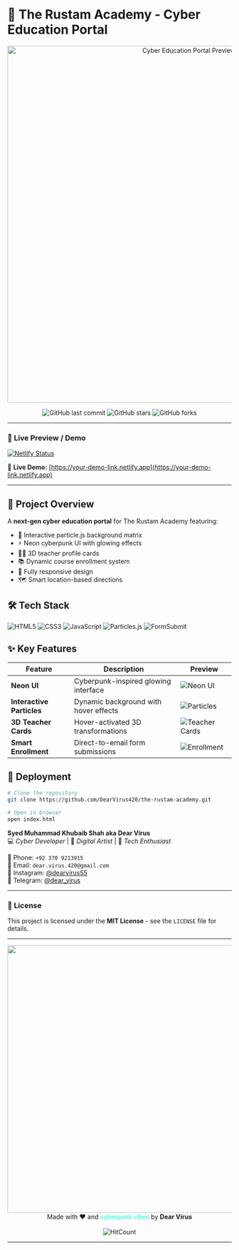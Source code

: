 # 🚀 The Rustam Academy - Cyber Education Portal 

<div align="center">
  <img src="https://raw.githubusercontent.com/DearVirus420/the-rustam-academy/main/assets/preview.gif" width="800" alt="Cyber Education Portal Preview">
  
  ![GitHub last commit](https://img.shields.io/github/last-commit/DearVirussir/the-rustam-academy?color=08fdd8&label=LAST%20UPDATE&style=for-the-badge)
  ![GitHub stars](https://img.shields.io/github/stars/DearVirussir/the-rustam-academy?color=ff2a6d&style=for-the-badge)
  ![GitHub forks](https://img.shields.io/github/forks/DearVirussir/the-rustam-academy?color=d300c5&style=for-the-badge)
</div>

---

### 🔗 Live Preview / Demo

[![Netlify Status](https://api.netlify.com/api/v1/badges/YOUR_BADGE_ID/deploy-status)](https://your-demo-link.netlify.app)

🚀 **Live Demo:** [https://your-demo-link.netlify.app](https://your-demo-link.netlify.app)

---

## 🌌 Project Overview

A **next-gen cyber education portal** for The Rustam Academy featuring:

- 🔮 Interactive particle.js background matrix
- ⚡ Neon cyberpunk UI with glowing effects
- 👨‍🏫 3D teacher profile cards
- 📚 Dynamic course enrollment system
- 📱 Fully responsive design
- 🗺️ Smart location-based directions

## 🛠️ Tech Stack

![HTML5](https://img.shields.io/badge/-HTML5-E34F26?style=flat-square&logo=html5&logoColor=white)
![CSS3](https://img.shields.io/badge/-CSS3-1572B6?style=flat-square&logo=css3)
![JavaScript](https://img.shields.io/badge/-JavaScript-F7DF1E?style=flat-square&logo=javascript&logoColor=black)
![Particles.js](https://img.shields.io/badge/-Particles.js-000000?style=flat-square)
![FormSubmit](https://img.shields.io/badge/-FormSubmit-00C300?style=flat-square)

## ✨ Key Features

| Feature | Description | Preview |
|---------|-------------|---------|
| **Neon UI** | Cyberpunk-inspired glowing interface | ![Neon UI](https://raw.githubusercontent.com/DearVirus420/the-rustam-academy/main/assets/neon-preview.gif) |
| **Interactive Particles** | Dynamic background with hover effects | ![Particles](https://raw.githubusercontent.com/DearVirus420/the-rustam-academy/main/assets/particles.gif) |
| **3D Teacher Cards** | Hover-activated 3D transformations | ![Teacher Cards](https://raw.githubusercontent.com/DearVirus420/the-rustam-academy/main/assets/teacher-cards.gif) |
| **Smart Enrollment** | Direct-to-email form submissions | ![Enrollment](https://raw.githubusercontent.com/DearVirus420/the-rustam-academy/main/assets/form.gif) |

## 🚀 Deployment

```bash
# Clone the repository
git clone https://github.com/DearVirus420/the-rustam-academy.git

# Open in browser
open index.html
```

**Syed Muhammad Khubaib Shah aka Dear Virus**  
💻 *Cyber Developer* | 🎨 *Digital Artist* | 🚀 *Tech Enthusiast*

📱 Phone: `+92 370 9213915`  
📧 Email: `dear.virus.420@gmail.com`  
📸 Instagram: [@dearvirus55](https://instagram.com/dearvirus55)  
📨 Telegram: [@dear_virus](https://t.me/dear_virus)

---

### 📜 License

This project is licensed under the **MIT License** - see the `LICENSE` file for details.

---

<div align="center">
  <img src="https://raw.githubusercontent.com/DearVirus420/the-rustam-academy/main/assets/cyber-divider.png" width="600" />
  <br>
  Made with ❤️ and <span style="color:#08fdd8">cyberpunk vibes</span> by <strong>Dear Virus</strong>
  <br><br>
  <img src="https://hitcounter.pythonanywhere.com/count/tag.svg?url=https://github.com/DearVirus420/the-rustam-academy" alt="HitCount" />
</div>

---




